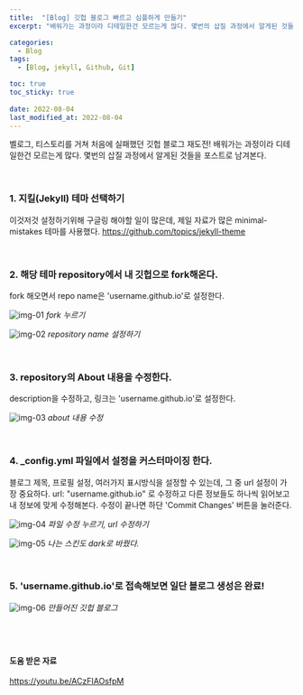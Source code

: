 ```yaml
---
title:  "[Blog] 깃헙 블로그 빠르고 심플하게 만들기"
excerpt: "배워가는 과정이라 디테일한건 모르는게 많다. 몇번의 삽질 과정에서 알게된 것들을 포스트로 남겨본다."

categories:
  - Blog
tags:
  - [Blog, jekyll, Github, Git]

toc: true
toc_sticky: true
 
date: 2022-08-04
last_modified_at: 2022-08-04
---
```


벨로그, 티스토리를 거쳐 처음에 실패했던 깃헙 블로그 재도전!
배워가는 과정이라 디테일한건 모르는게 많다.
몇번의 삽질 과정에서 알게된 것들을 포스트로 남겨본다.

<br>

### 1. 지킬(Jekyll) 테마 선택하기

이것저것 설정하기위해 구글링 해야할 일이 많은데, 제일 자료가 많은 minimal-mistakes 테마를 사용했다.
https://github.com/topics/jekyll-theme

<br>

### 2. 해당 테마 repository에서 내 깃헙으로 fork해온다.

fork 해오면서 repo name은 'username.github.io'로 설정한다.

![img-01](https://user-images.githubusercontent.com/81657811/182747830-1e02f0e1-6525-4d5b-8763-c6c5e672f82a.png)
_fork 누르기_

![img-02](https://user-images.githubusercontent.com/81657811/182747989-cde29edf-b76e-4b17-88ed-3138068e242f.png)
_repository name 설정하기_

<br>

### 3. repository의 About 내용을 수정한다.

description을 수정하고, 링크는 'username.github.io'로 설정한다.

![img-03](https://user-images.githubusercontent.com/81657811/182748343-a4ec1868-c5ed-45c6-b98b-d3500fd85202.png)
_about 내용 수정_

<br>

### 4. \_config.yml 파일에서 설정을 커스터마이징 한다.

블로그 제목, 프로필 설정, 여러가지 표시방식을 설정할 수 있는데, 그 중 url 설정이 가장 중요하다.
url: "username.github.io" 로 수정하고 다른 정보들도 하나씩 읽어보고 내 정보에 맞게 수정해본다.
수정이 끝나면 하단 'Commit Changes' 버튼을 눌러준다.

![img-04](https://user-images.githubusercontent.com/81657811/182748522-c7861666-1e3e-4804-ac0a-694441a82f4d.png)
_파일 수정 누르기, url 수정하기_

![img-05](https://user-images.githubusercontent.com/81657811/182748573-4c1e2dd7-1320-4b1d-9e0c-354f8c909555.png)
_나는 스킨도 dark로 바꿨다._

<br>

### 5. 'username.github.io'로 접속해보면 일단 블로그 생성은 완료!

![img-06](https://user-images.githubusercontent.com/81657811/182748644-4690b057-2b75-4334-ac32-303841998069.png)
_만들어진 깃헙 블로그_

## <br>

#### 도움 받은 자료

https://youtu.be/ACzFIAOsfpM
